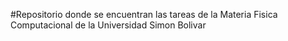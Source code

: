 #Repositorio donde se encuentran las tareas de la Materia Fisica Computacional de la Universidad Simon Bolivar
